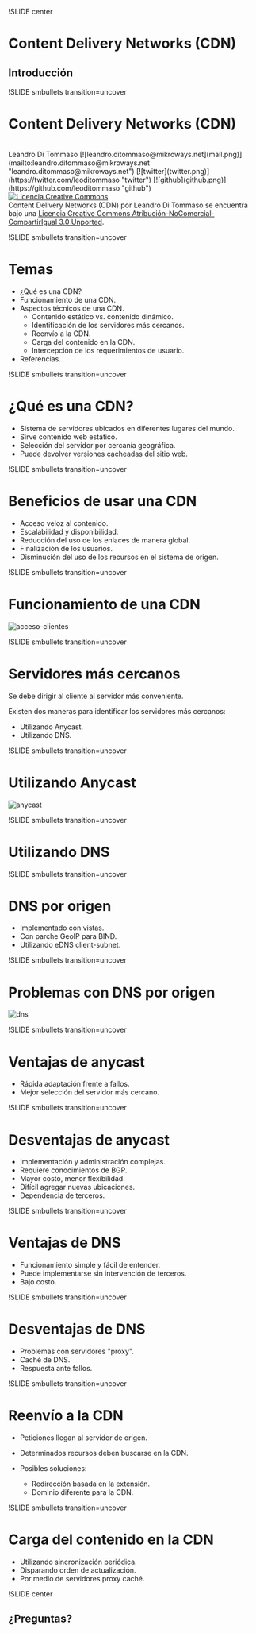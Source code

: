!SLIDE center
# Content Delivery Networks (CDN) #
## Introducción ##


!SLIDE smbullets transition=uncover
# Content Delivery Networks (CDN) #
<br>
Leandro Di Tommaso
  [![leandro.ditommaso@mikroways.net](mail.png)](mailto:leandro.ditommaso@mikroways.net "leandro.ditommaso@mikroways.net")
  [![twitter](twitter.png)](https://twitter.com/leoditommaso "twitter")
  [![github](github.png)](https://github.com/leoditommaso "github")

<br>
<a rel="license"
  href="http://creativecommons.org/licenses/by-nc-sa/3.0/deed.es"><img
alt="Licencia Creative Commons" style="border-width:0"
src="http://i.creativecommons.org/l/by-nc-sa/3.0/88x31.png" /></a><br /><span
xmlns:dct="http://purl.org/dc/terms/" property="dct:title">
Content Delivery Networks (CDN)</span> por <span xmlns:cc="http://creativecommons.org/ns#" 
property="cc:attributionName">Leandro Di Tommaso</span> se encuentra bajo
una <a rel="license"
href="http://creativecommons.org/licenses/by-nc-sa/3.0/deed.es">Licencia
Creative Commons Atribución-NoComercial-CompartirIgual 3.0 Unported</a>.


!SLIDE smbullets transition=uncover
# Temas
* ¿Qué es una CDN?
* Funcionamiento de una CDN.
* Aspectos técnicos de una CDN.
  * Contenido estático vs. contenido dinámico.
  * Identificación de los servidores más cercanos.
  * Reenvío a la CDN.
  * Carga del contenido en la CDN.
  * Intercepción de los requerimientos de usuario.
* Referencias.


!SLIDE smbullets transition=uncover
# ¿Qué es una CDN? #

* Sistema de servidores ubicados en diferentes lugares del mundo.
* Sirve contenido web estático.
* Selección del servidor por cercanía geográfica.
* Puede devolver versiones cacheadas del sitio web.


!SLIDE smbullets transition=uncover
# Beneficios de usar una CDN #

* Acceso veloz al contenido.
* Escalabilidad y disponibilidad.
* Reducción del uso de los enlaces de manera global.
* Finalización de los usuarios.
* Disminución del uso de los recursos en el sistema de origen.

!SLIDE smbullets transition=uncover
# Funcionamiento de una CDN #

![acceso-clientes](CDN_LL_acceso_clientes.png)


!SLIDE smbullets transition=uncover
# Servidores más cercanos #

Se debe dirigir al cliente al servidor más conveniente.

Existen dos maneras para identificar los servidores más cercanos:

* Utilizando Anycast.
* Utilizando DNS.


!SLIDE smbullets transition=uncover
# Utilizando Anycast #
![anycast](anycast.png)


!SLIDE smbullets transition=uncover
# Utilizando DNS #


!SLIDE smbullets transition=uncover
# DNS por origen #

* Implementado con vistas.
* Con parche GeoIP para BIND.
* Utilizando eDNS client-subnet.


!SLIDE smbullets transition=uncover
# Problemas con DNS por origen #
![dns](dns.png)


!SLIDE smbullets transition=uncover
# Ventajas de anycast #

* Rápida adaptación frente a fallos.
* Mejor selección del servidor más cercano.


!SLIDE smbullets transition=uncover
# Desventajas de anycast #

* Implementación y administración complejas.
* Requiere conocimientos de BGP.
* Mayor costo, menor flexibilidad.
* Difícil agregar nuevas ubicaciones.
* Dependencia de terceros.


!SLIDE smbullets transition=uncover
# Ventajas de DNS #

* Funcionamiento simple y fácil de entender.
* Puede implementarse sin intervención de terceros.
* Bajo costo.


!SLIDE smbullets transition=uncover
# Desventajas de DNS #

* Problemas con servidores "proxy".
* Caché de DNS.
* Respuesta ante fallos.


!SLIDE smbullets transition=uncover
# Reenvío a la CDN #

* Peticiones llegan al servidor de origen.
* Determinados recursos deben buscarse en la CDN.

* Posibles soluciones:
  * Redirección basada en la extensión. 
  * Dominio diferente para la CDN.


!SLIDE smbullets transition=uncover
# Carga del contenido en la CDN #

* Utilizando sincronización periódica.
* Disparando orden de actualización.
* Por medio de servidores proxy caché.


!SLIDE center
## ¿Preguntas? ##

